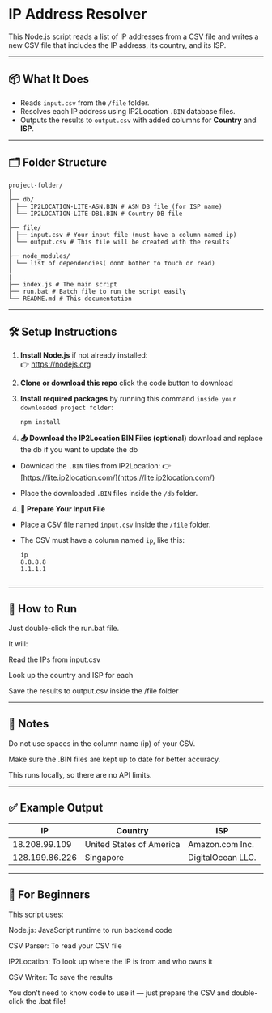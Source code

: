 # IP Address Resolver

This Node.js script reads a list of IP addresses from a CSV file and writes a new CSV file that includes the IP address, its country, and its ISP.

---

## 📦 What It Does

- Reads `input.csv` from the `/file` folder.
- Resolves each IP address using IP2Location `.BIN` database files.
- Outputs the results to `output.csv` with added columns for **Country** and **ISP**.

---

## 🗂️ Folder Structure
```
project-folder/
│
├── db/
│ ├── IP2LOCATION-LITE-ASN.BIN # ASN DB file (for ISP name)
│ └── IP2LOCATION-LITE-DB1.BIN # Country DB file
│
├── file/
│ ├── input.csv # Your input file (must have a column named ip)
│ └── output.csv # This file will be created with the results
│
├── node_modules/
│ └── list of dependencies( dont bother to touch or read)
│ 
|
├── index.js # The main script
├── run.bat # Batch file to run the script easily
└── README.md # This documentation
```


---

## 🛠️ Setup Instructions

1. **Install Node.js** if not already installed:  
   👉 https://nodejs.org


2. **Clone or download this repo**
click the code button to download

3. **Install required packages** by running this command `inside your downloaded project folder`:

   ```bash
   npm install

3. **📥 Download the IP2Location BIN Files (optional)**
  download and replace the db if you want to update the db
- Download the `.BIN` files from IP2Location:
  👉 [https://lite.ip2location.com/](https://lite.ip2location.com/)

- Place the downloaded `.BIN` files inside the `/db` folder.



4.  **📄 Prepare Your Input File**

- Place a CSV file named `input.csv` inside the `/file` folder.

- The CSV must have a column named `ip`, like this:

  ```csv
  ip
  8.8.8.8
  1.1.1.1


---
## 🚀 How to Run

Just double-click the run.bat file.

It will:

Read the IPs from input.csv

Look up the country and ISP for each

Save the results to output.csv inside the /file folder

---

## 📌 Notes

Do not use spaces in the column name (ip) of your CSV.

Make sure the .BIN files are kept up to date for better accuracy.

This runs locally, so there are no API limits.

---
## ✅ Example Output

| IP       | Country                | ISP                    |
|-------------------|------------------------|------------------------|
| 18.208.99.109     | United States of America| Amazon.com Inc.        |
| 128.199.86.226    | Singapore              | DigitalOcean LLC.      |


---

## 🧠 For Beginners
This script uses:

Node.js: JavaScript runtime to run backend code

CSV Parser: To read your CSV file

IP2Location: To look up where the IP is from and who owns it

CSV Writer: To save the results

You don’t need to know code to use it — just prepare the CSV and double-click the .bat file!

